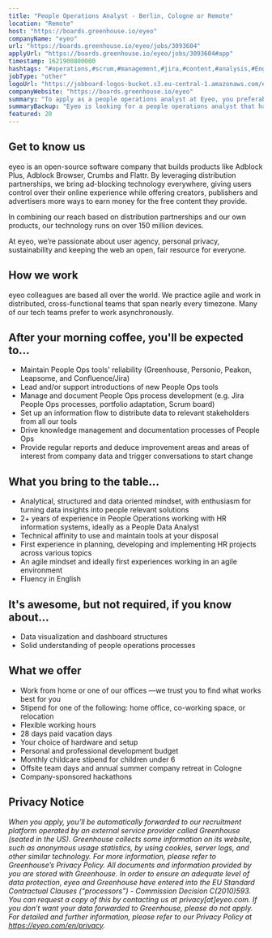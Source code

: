 ```yaml
---
title: "People Operations Analyst - Berlin, Cologne or Remote"
location: "Remote"
host: "https://boards.greenhouse.io/eyeo"
companyName: "eyeo"
url: "https://boards.greenhouse.io/eyeo/jobs/3093604"
applyUrl: "https://boards.greenhouse.io/eyeo/jobs/3093604#app"
timestamp: 1621900800000
hashtags: "#operations,#scrum,#management,#jira,#content,#analysis,#English"
jobType: "other"
logoUrl: "https://jobboard-logos-bucket.s3.eu-central-1.amazonaws.com/eyeo"
companyWebsite: "https://boards.greenhouse.io/eyeo"
summary: "To apply as a people operations analyst at Eyeo, you preferably need to have 2+ years of experience in People Operations working with HR information systems, ideally as a People Data Analyst."
summaryBackup: "Eyeo is looking for a people operations analyst that has experience in: #operations, #scrum, #management."
featured: 20
---
```


## Get to know us

eyeo is an open-source software company that builds products like Adblock Plus, Adblock Browser, Crumbs and Flattr. By leveraging distribution partnerships, we bring ad-blocking technology everywhere, giving users control over their online experience while offering creators, publishers and advertisers more ways to earn money for the free content they provide.

In combining our reach based on distribution partnerships and our own products, our technology runs on over 150 million devices.

At eyeo, we’re passionate about user agency, personal privacy, sustainability and keeping the web an open, fair resource for everyone.

## How we work

eyeo colleagues are based all over the world. We practice agile and work in distributed, cross-functional teams that span nearly every timezone. Many of our tech teams prefer to work asynchronously.

## After your morning coffee, you'll be expected to...

*   Maintain People Ops tools' reliability (Greenhouse, Personio, Peakon, Leapsome, and Confluence/Jira)
*   Lead and/or support introductions of new People Ops tools
*   Manage and document People Ops process development (e.g. Jira People Ops processes, portfolio adaptation, Scrum board)
*   Set up an information flow to distribute data to relevant stakeholders from all our tools
*   Drive knowledge management and documentation processes of People Ops
*   Provide regular reports and deduce improvement areas and areas of interest from company data and trigger conversations to start change

## What you bring to the table...

*   Analytical, structured and data oriented mindset, with enthusiasm for turning data insights into people relevant solutions
*   2+ years of experience in People Operations working with HR information systems, ideally as a People Data Analyst
*   Technical affinity to use and maintain tools at your disposal
*   First experience in planning, developing and implementing HR projects across various topics
*   An agile mindset and ideally first experiences working in an agile environment
*   Fluency in English

## It's awesome, but not required, if you know about...

*   Data visualization and dashboard structures
*   Solid understanding of people operations processes

## What we offer

*   Work from home or one of our offices —we trust you to find what works best for you
*   Stipend for one of the following: home office, co-working space, or relocation
*   Flexible working hours
*   28 days paid vacation days 
*   Your choice of hardware and setup
*   Personal and professional development budget
*   Monthly childcare stipend for children under 6
*   Offsite team days and annual summer company retreat in Cologne
*   Company-sponsored hackathons

## Privacy Notice

_When you apply, you’ll be automatically forwarded to our recruitment platform operated by an external service provider called Greenhouse (seated in the US). Greenhouse collects some information on its website, such as anonymous usage statistics, by using cookies, server logs, and other similar technology. For more information, please refer to Greenhouse’s Privacy Policy. All documents and information provided by you are stored with Greenhouse. In order to ensure an adequate level of data protection, eyeo and Greenhouse have entered into the EU Standard Contractual Clauses (“processors”) - Commission Decision C(2010)593. You can request a copy of this by contacting us at privacy\[at\]eyeo.com. If you don’t want your data forwarded to Greenhouse, please do not apply. For detailed and further information, please refer to our Privacy Policy at https://eyeo.com/en/privacy._
